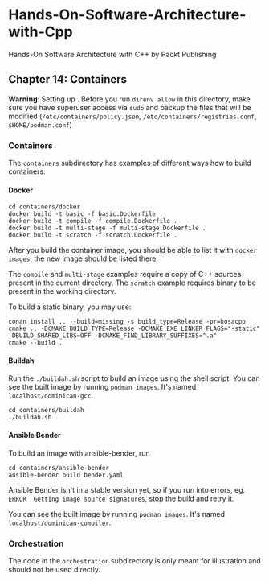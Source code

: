 # Hands-On-Software-Architecture-with-Cpp
Hands-On Software Architecture with C++ by Packt Publishing

## Chapter 14: Containers

**Warning**: Setting up . Before you run `direnv allow` in this directory, make
sure you have superuser access via `sudo` and backup the files that will be
modified (`/etc/containers/policy.json`, `/etc/containers/registries.conf`,
`$HOME/podman.conf`)

### Containers

The `containers` subdirectory has examples of different ways how to build
containers.

#### Docker

```
cd containers/docker
docker build -t basic -f basic.Dockerfile .
docker build -t compile -f compile.Dockerfile .
docker build -t multi-stage -f multi-stage.Dockerfile .
docker build -t scratch -f scratch.Dockerfile .
```

After you build the container image, you should be able to list it with `docker
images`, the new image should be listed there.

The `compile` and `multi-stage` examples require a copy of C++ sources present
in the current directory. The `scratch` example requires binary to be present in
the working directory.

To build a static binary, you may use:

```
conan install .. --build=missing -s build_type=Release -pr=hosacpp
cmake .. -DCMAKE_BUILD_TYPE=Release -DCMAKE_EXE_LINKER_FLAGS="-static" -DBUILD_SHARED_LIBS=OFF -DCMAKE_FIND_LIBRARY_SUFFIXES=".a"
cmake --build .
```

#### Buildah

Run the `./buildah.sh` script to build an image using the shell script. You can
see the built image by running `podman images`. It's named
`localhost/dominican-gcc`.

```
cd containers/buildah
./buildah.sh
```

#### Ansible Bender

To build an image with ansible-bender, run

```
cd containers/ansible-bender
ansible-bender build bender.yaml
```

Ansible Bender isn't in a stable version yet, so if you run into errors, eg.
`ERROR  Getting image source signatures`, stop the build and retry it.

You can see the built image by running `podman images`. It's named
`localhost/dominican-compiler`.

### Orchestration

The code in the `orchestration` subdirectory is only meant for illustration and
should not be used directly.
